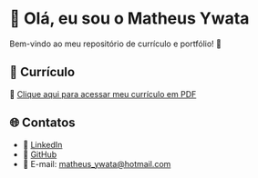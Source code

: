 # 👋 Olá, eu sou o Matheus Ywata

Bem-vindo ao meu repositório de currículo e portfólio! 🚀  

## 📄 Currículo
📌 [Clique aqui para acessar meu currículo em PDF](Curriculo/Matheus_Ywata_currículo.pdf)

## 🌐 Contatos
- 💼 [LinkedIn](https://www.linkedin.com/in/matheus-hiroshi-de-oliveira-ywata-05aa7a361/)
- 📂 [GitHub](https://github.com/MatheusYwata)
- 📧 E-mail: matheus_ywata@hotmail.com